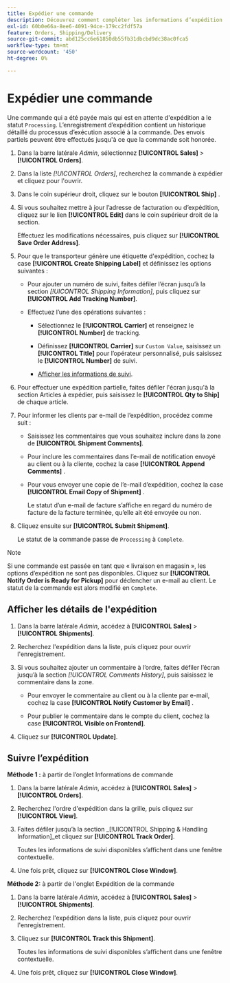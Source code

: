 ```yaml
---
title: Expédier une commande
description: Découvrez comment compléter les informations d’expédition d’une commande de traitement et afficher les informations d’expédition et de suivi.
exl-id: 60b0e66a-8ee6-4091-94ce-179cc2fdf57a
feature: Orders, Shipping/Delivery
source-git-commit: abd125cc6e61850db55fb31dbcbd9dc38ac0fca5
workflow-type: tm+mt
source-wordcount: '450'
ht-degree: 0%

---
```


# Expédier une commande

Une commande qui a été payée mais qui est en attente d&#39;expédition a le statut `Processing`. L’enregistrement d’expédition contient un historique détaillé du processus d’exécution associé à la commande. Des envois partiels peuvent être effectués jusqu&#39;à ce que la commande soit honorée.

1. Dans la barre latérale _Admin_, sélectionnez **[!UICONTROL Sales]** > **[!UICONTROL Orders]**.

1. Dans la liste _[!UICONTROL Orders]_, recherchez la commande à expédier et cliquez pour l&#39;ouvrir.

1. Dans le coin supérieur droit, cliquez sur le bouton **[!UICONTROL Ship]** .

1. Si vous souhaitez mettre à jour l’adresse de facturation ou d’expédition, cliquez sur le lien **[!UICONTROL Edit]** dans le coin supérieur droit de la section.

   Effectuez les modifications nécessaires, puis cliquez sur **[!UICONTROL Save Order Address]**.

1. Pour que le transporteur génère une étiquette d&#39;expédition, cochez la case **[!UICONTROL Create Shipping Label]** et définissez les options suivantes :

   - Pour ajouter un numéro de suivi, faites défiler l’écran jusqu’à la section _[!UICONTROL Shipping Information]_, puis cliquez sur **[!UICONTROL Add Tracking Number]**.

   - Effectuez l’une des opérations suivantes :

      - Sélectionnez le **[!UICONTROL Carrier]** et renseignez le **[!UICONTROL Number]** de tracking.

      - Définissez **[!UICONTROL Carrier]** sur `Custom Value`, saisissez un **[!UICONTROL Title]** pour l’opérateur personnalisé, puis saisissez le **[!UICONTROL Number]** de suivi.

      - [Afficher les informations de suivi](#track-the-shipment).

1. Pour effectuer une expédition partielle, faites défiler l&#39;écran jusqu&#39;à la section Articles à expédier, puis saisissez le **[!UICONTROL Qty to Ship]** de chaque article.

1. Pour informer les clients par e-mail de l’expédition, procédez comme suit :

   - Saisissez les commentaires que vous souhaitez inclure dans la zone de **[!UICONTROL Shipment Comments]**.

   - Pour inclure les commentaires dans l’e-mail de notification envoyé au client ou à la cliente, cochez la case **[!UICONTROL Append Comments]** .

   - Pour vous envoyer une copie de l’e-mail d’expédition, cochez la case **[!UICONTROL Email Copy of Shipment]** .

     Le statut d’un e-mail de facture s’affiche en regard du numéro de facture de la facture terminée, qu’elle ait été envoyée ou non.

1. Cliquez ensuite sur **[!UICONTROL Submit Shipment]**.

   Le statut de la commande passe de `Processing` à `Complete`.

>[!NOTE]
>
>Si une commande est passée en tant que « livraison en magasin », les options d’expédition ne sont pas disponibles. Cliquez sur **[!UICONTROL Notify Order is Ready for Pickup]** pour déclencher un e-mail au client. Le statut de la commande est alors modifié en `Complete`.

## Afficher les détails de l&#39;expédition

1. Dans la barre latérale _Admin_, accédez à **[!UICONTROL Sales]** > **[!UICONTROL Shipments]**.

1. Recherchez l&#39;expédition dans la liste, puis cliquez pour ouvrir l&#39;enregistrement.

1. Si vous souhaitez ajouter un commentaire à l’ordre, faites défiler l’écran jusqu’à la section _[!UICONTROL Comments History]_, puis saisissez le commentaire dans la zone.

   - Pour envoyer le commentaire au client ou à la cliente par e-mail, cochez la case **[!UICONTROL Notify Customer by Email]** .

   - Pour publier le commentaire dans le compte du client, cochez la case **[!UICONTROL Visible on Frontend]**.

1. Cliquez sur **[!UICONTROL Update]**.

## Suivre l’expédition

**Méthode 1 :** à partir de l’onglet Informations de commande

1. Dans la barre latérale _Admin_, accédez à **[!UICONTROL Sales]** > **[!UICONTROL Orders]**.

1. Recherchez l&#39;ordre d&#39;expédition dans la grille, puis cliquez sur **[!UICONTROL View]**.

1. Faites défiler jusqu’à la section _[!UICONTROL Shipping & Handling Information]_et cliquez sur **[!UICONTROL Track Order]**.

   Toutes les informations de suivi disponibles s’affichent dans une fenêtre contextuelle.

1. Une fois prêt, cliquez sur **[!UICONTROL Close Window]**.

**Méthode 2:** à partir de l&#39;onglet Expédition de la commande

1. Dans la barre latérale _Admin_, accédez à **[!UICONTROL Sales]** > **[!UICONTROL Shipments]**.

1. Recherchez l&#39;expédition dans la liste, puis cliquez pour ouvrir l&#39;enregistrement.

1. Cliquez sur **[!UICONTROL Track this Shipment]**.

   Toutes les informations de suivi disponibles s’affichent dans une fenêtre contextuelle.

1. Une fois prêt, cliquez sur **[!UICONTROL Close Window]**.
